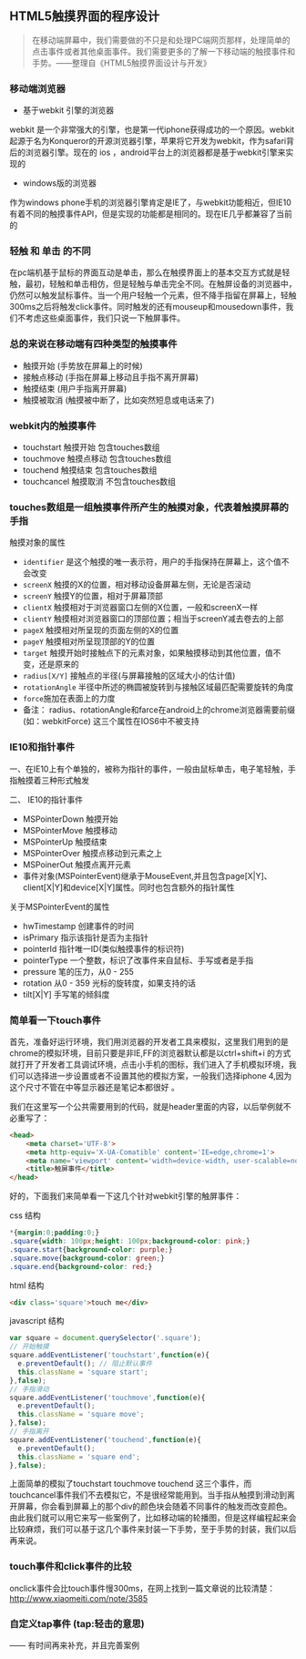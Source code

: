 HTML5触摸界面的程序设计
---

> 在移动端屏幕中，我们需要做的不只是和处理PC端网页那样，处理简单的点击事件或者其他桌面事件。我们需要更多的了解一下移动端的触摸事件和手势。——整理自《HTML5触摸界面设计与开发》

### 移动端浏览器

- 基于webkit 引擎的浏览器

webkit 是一个非常强大的引擎，也是第一代iphone获得成功的一个原因。webkit 起源于名为Konqueror的开源浏览器引擎，苹果将它开发为webkit，作为safari背后的浏览器引擎。现在的 ios ，android平台上的浏览器都是基于webkit引擎来实现的

- windows版的浏览器

作为windows phone手机的浏览器引擎肯定是IE了，与webkit功能相近，但IE10有着不同的触摸事件API，但是实现的功能都是相同的。现在IE几乎都兼容了当前的

### 轻触 和 单击 的不同

在pc端机基于鼠标的界面互动是单击，那么在触摸界面上的基本交互方式就是轻触，最初，轻触和单击相仿，但是轻触与单击完全不同。在触屏设备的浏览器中，仍然可以触发鼠标事件。当一个用户轻触一个元素，但不降手指留在屏幕上，轻触300ms之后将触发click事件。同时触发的还有mouseup和mousedown事件，我们不考虑这些桌面事件，我们只说一下触屏事件。


### 总的来说在移动端有四种类型的触摸事件

- 触摸开始 (手势放在屏幕上的时候)
- 接触点移动 (手指在屏幕上移动且手指不离开屏幕)
- 触摸结束 (用户手指离开屏幕)
- 触摸被取消 (触摸被中断了，比如突然短息或电话来了)

### webkit内的触摸事件

- touchstart 触摸开始 包含touches数组
- touchmove 触摸点移动 包含touches数组
- touchend 触摸结束 包含touches数组
- touchcancel 触摸取消 不包含touches数组

### touches数组是一组触摸事件所产生的触摸对象，代表着触摸屏幕的手指

触摸对象的属性

- `identifier` 是这个触摸的唯一表示符，用户的手指保持在屏幕上，这个值不会改变
- `screenX` 触摸的X的位置，相对移动设备屏幕左侧，无论是否滚动
- `screenY` 触摸Y的位置，相对于屏幕顶部
- `clientX` 触摸相对于浏览器窗口左侧的X位置，一般和screenX一样
- `clientY` 触摸相对浏览器窗口的顶部位置；相当于screenY减去卷去的上部
- `pageX` 触摸相对所呈现的页面左侧的X的位置
- `pageY` 触摸相对所呈现顶部的Y的位置
- `target` 触摸开始时接触点下的元素对象，如果触摸移动到其他位置，值不变，还是原来的
- `radius[X/Y]` 接触点的半径(与屏幕接触的区域大小的估计值)
- `rotationAngle` 半径中所述的椭圆被旋转到与接触区域最匹配需要旋转的角度
- `force`施加在表面上的力度
- 备注： radius、rotationAngle和farce在android上的chrome浏览器需要前缀(如：webkitForce) 这三个属性在IOS6中不被支持

### IE10和指针事件

一、在IE10上有个单独的，被称为指针的事件，一般由鼠标单击，电子笔轻触，手指触摸着三种形式触发

二、 IE10的指针事件 

- MSPointerDown 触摸开始
- MSPointerMove 触摸移动
- MSPointerUp 触摸结束
- MSPointerOver 触摸点移动到元素之上
- MSPoinerOut 触摸点离开元素
- 事件对象(MSPointerEvent)继承于MouseEvent,并且包含page[X|Y]、client[X|Y]和device[X|Y]属性。同时也包含额外的指针属性

关于MSPointerEvent的属性

- hwTimestamp 创建事件的时间
- isPrimary 指示该指针是否为主指针
- pointerId 指针唯一ID(类似触摸事件的标识符)
- pointerType 一个整数，标识了改事件来自鼠标、手写或者是手指
- pressure 笔的压力，从0 - 255
- rotation 从0 - 359 光标的旋转度，如果支持的话
- tilt[X|Y] 手写笔的倾斜度

### 简单看一下touch事件

首先，准备好运行环境，我们用浏览器的开发者工具来模拟，这里我们用到的是chrome的模拟环境，目前只要是非IE,FF的浏览器默认都是以ctrl+shift+i 的方式就打开了开发者工具调试环境，点击小手机的图标，我们进入了手机模拟环境，我们可以选择进一步设置或者不设置其他的模拟方案，一般我们选择iphone 4,因为这个尺寸不管在中等显示器还是笔记本都很好 。

我们在这里写一个公共需要用到的代码，就是header里面的内容，以后举例就不必重写了：

```html
<head>
    <meta charset='UTF-8'>
    <meta http-equiv='X-UA-Comatible' content='IE=edge,chrome=1'>
    <meta name='viewport' content='width=device-width, user-scalable=no, initial-scale=1.0'>
    <title>触屏事件</title>
</head>
```

好的，下面我们来简单看一下这几个针对webkit引擎的触屏事件：

css 结构

```css
*{margin:0;padding:0;}
.square{width: 100px;height: 100px;background-color: pink;}
.square.start{background-color: purple;}
.square.move{background-color: green;}
.square.end{background-color: red;}
```

html 结构

```html
<div class='square'>touch me</div>
```

javascript 结构

```javascript
var square = document.querySelector('.square');
// 开始触摸
square.addEventListener('touchstart',function(e){
  e.preventDefault(); // 阻止默认事件
  this.className = 'square start';
},false);
// 手指滑动
square.addEventListener('touchmove',function(e){
  e.preventDefault();
  this.className = 'square move';
},false);
// 手指离开
square.addEventListener('touchend',function(e){
  e.preventDefault();
  this.className = 'square end';
},false);
```

上面简单的模拟了touchstart touchmove touchend 这三个事件，而touchcancel事件我们不去模拟它，不是很经常能用到。当手指从触摸到滑动到离开屏幕，你会看到屏幕上的那个div的颜色块会随着不同事件的触发而改变颜色。由此我们就可以用它来写一些案例了，比如移动端的轮播图，但是这样编程起来会比较麻烦，我们可以基于这几个事件来封装一下手势，至于手势的封装，我们以后再来说。

### touch事件和click事件的比较

onclick事件会比touch事件慢300ms，在网上找到一篇文章说的比较清楚： 
http://www.xiaomeiti.com/note/3585

### 自定义tap事件 (tap:轻击的意思)

—— 有时间再来补充，并且完善案例
